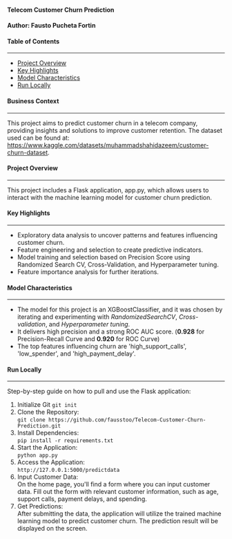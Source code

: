 #### **Telecom Customer Churn Prediction**
#### Author: **Fausto Pucheta Fortin**

#### **Table of Contents**
----
- [Project Overview](#Project-Overview)
- [Key Highlights](#Key-Highlights)
- [Model Characteristics](#Model-Characteristics)
- [Run Locally](#Run-Locally)

#### **Business Context**
----
This project aims to predict customer churn in a telecom company, providing insights and solutions to improve customer retention. The dataset used can be found at: https://www.kaggle.com/datasets/muhammadshahidazeem/customer-churn-dataset. 

#### **Project Overview**
----
This project includes a Flask application, app.py, which allows users to interact with the machine learning model for customer churn prediction.

#### **Key Highlights** 
----
- Exploratory data analysis to uncover patterns and features influencing customer churn.
- Feature engineering and selection to create predictive indicators.
- Model training and selection based on Precision Score using Randomized Search CV, Cross-Validation, and Hyperparameter tuning.
- Feature importance analysis for further iterations.

#### **Model Characteristics**
----
- The model for this project is an XGBoostClassifier, and it was chosen by iterating and experimenting with *RandomizedSearchCV*, *Cross-validation*, and *Hyperparameter tuning*.
- It delivers high precision and a strong ROC AUC score. (**0.928** for Precision-Recall Curve and **0.920** for ROC Curve)
- The top features influencing churn are 'high_support_calls', 'low_spender', and 'high_payment_delay'.

#### **Run Locally**
----
Step-by-step guide on how to pull and use the Flask application: 
1. Initialize Git
   ```git init```
3. Clone the Repository: \
```git clone https://github.com/fausstoo/Telecom-Customer-Churn-Prediction.git```
4. Install Dependencies: \
```pip install -r requirements.txt```
5. Start the Application: \
```python app.py```
6. Access the Application: \
```http://127.0.0.1:5000/predictdata```
7. Input Customer Data: \
On the home page, you'll find a form where you can input customer data. Fill out the form with relevant customer information, such as age, support calls, payment delays, and spending.
8. Get Predictions: \
After submitting the data, the application will utilize the trained machine learning model to predict customer churn. The prediction result will be displayed on the screen.

